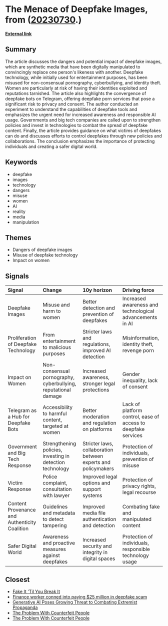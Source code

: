 # __The Menace of Deepfake Images__, from ([20230730](https://kghosh.substack.com/p/20230730).)

__[External link](https://blog.theabhishek.dev/the-dark-side-of-ai-understanding-the-dangers-of-deepfake-images)__



## Summary

The article discusses the dangers and potential impact of deepfake images, which are synthetic media that have been digitally manipulated to convincingly replace one person's likeness with another. Deepfake technology, while initially used for entertainment purposes, has been misused for non-consensual pornography, cyberbullying, and identity theft. Women are particularly at risk of having their identities exploited and reputations tarnished. The article also highlights the convergence of deepfake bots on Telegram, offering deepfake porn services that pose a significant risk to privacy and consent. The author conducted an experiment to understand the capabilities of deepfake tools and emphasizes the urgent need for increased awareness and responsible AI usage. Governments and big tech companies are called upon to strengthen policies and invest in technologies to combat the spread of deepfake content. Finally, the article provides guidance on what victims of deepfakes can do and discusses efforts to control deepfakes through new policies and collaborations. The conclusion emphasizes the importance of protecting individuals and creating a safer digital world.

## Keywords

* deepfake
* images
* technology
* dangers
* misuse
* women
* AI
* reality
* media
* manipulation

## Themes

* Dangers of deepfake images
* Misuse of deepfake technology
* Impact on women

## Signals

| Signal                                        | Change                                                         | 10y horizon                                                   | Driving force                                                 |
|:----------------------------------------------|:---------------------------------------------------------------|:--------------------------------------------------------------|:--------------------------------------------------------------|
| Deepfake Images                               | Misuse and harm to women                                       | Better detection and prevention of deepfakes                  | Increased awareness and technological advancements in AI      |
| Proliferation of Deepfake Technology          | From entertainment to malicious purposes                       | Stricter laws and regulations, improved AI detection          | Misinformation, identity theft, revenge porn                  |
| Impact on Women                               | Non-consensual pornography, cyberbullying, reputational damage | Increased awareness, stronger legal protections               | Gender inequality, lack of consent                            |
| Telegram as a Hub for Deepfake Bots           | Accessibility to harmful content, targeted at women            | Better moderation and regulation on platforms                 | Lack of platform control, ease of access to deepfake services |
| Government and Big Tech Response              | Strengthening policies, investing in detection technology      | Stricter laws, collaboration between experts and policymakers | Protection of individuals, prevention of misuse               |
| Victim Response                               | Police complaint, consultation with lawyer                     | Improved legal options and support systems                    | Protection of privacy rights, legal recourse                  |
| Content Provenance and Authenticity Coalition | Guidelines and metadata to detect tampering                    | Improved media file authentication and detection              | Combating fake and manipulated content                        |
| Safer Digital World                           | Awareness and proactive measures against deepfakes             | Increased security and integrity in digital spaces            | Protection of individuals, responsible technology usage       |

## Closest

* [Fake It 'Til You Break It](8900fb75566c9d1b008c2e2c36f7a8e2)
* [Finance worker conned into paying $25 million in deepfake scam](d58f865ef4ddbe1ee773770b8910a10b)
* [Generative AI Poses Growing Threat to Combating Extremist Propaganda](4aae935ffedd7227301fe1eb6647d69f)
* [The Problem With Counterfeit People](ee8ec5a4a60822d8e8a1774e02d3a7e5)
* [The Problem With Counterfeit People](df749b28f13a14f030501985011f6c5b)